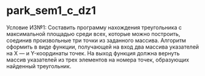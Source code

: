 # park_sem1_c_dz1
Условие ИЗ№1:
Составить программу нахождения треугольника с максимальной площадью среди всех, которые можно построить, соединив произвольные три точки из заданного массива. Алгоритм оформить в виде функции, получающей на вход два массива указателей на X — и Y-координаты точек. На выход функция должна вернуть массив указателей из трех элементов на номера точек, образующих найденный треугольник.
